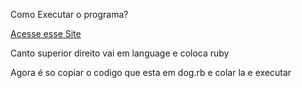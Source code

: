 <p>Como Executar o programa? </p>

<a href="https://www.onlinegdb.com/online_python_debugger">
Acesse esse Site
</a>

<p>Canto superior direito vai em language e coloca ruby</p>
<p>Agora é so copiar o codigo que esta em dog.rb e colar la e executar</p>

